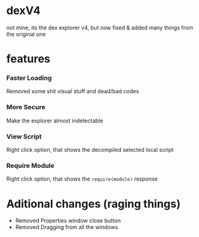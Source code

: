 # dexV4
not mine, its the dex explorer v4, but now fixed & added many things from the original one

# features

### Faster Loading
Removed some shit visual stuff and dead/bad codes

### More Secure
Make the explorer almost indetectable

### View Script
Right click option, that shows the decompiled selected local script

### Require Module
Right click option, that shows the `require(module)` response

# Aditional changes (raging things)
* Removed Properties window close button
* Removed Dragging from all the windows
